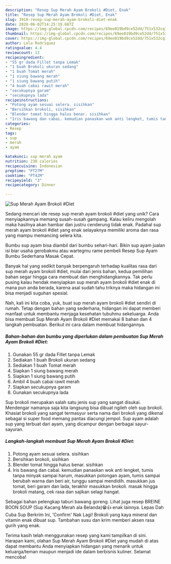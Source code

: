 ```yaml
---
description: "Resep Sup Merah Ayam Brokoli #Diet, Enak"
title: "Resep Sup Merah Ayam Brokoli #Diet, Enak"
slug: 3918-resep-sup-merah-ayam-brokoli-diet-enak
date: 2020-06-02T14:25:19.687Z
image: https://img-global.cpcdn.com/recipes/69ee019bd9ce52dd/751x532cq70/sup-merah-ayam-brokoli-diet-foto-resep-utama.jpg
thumbnail: https://img-global.cpcdn.com/recipes/69ee019bd9ce52dd/751x532cq70/sup-merah-ayam-brokoli-diet-foto-resep-utama.jpg
cover: https://img-global.cpcdn.com/recipes/69ee019bd9ce52dd/751x532cq70/sup-merah-ayam-brokoli-diet-foto-resep-utama.jpg
author: Lela Rodriquez
ratingvalue: 4.4
reviewcount: 13
recipeingredient:
- "55 gr dada Fillet tanpa Lemak"
- "1 buah Brokoli ukuran sedang"
- "1 buah Tomat merah"
- "1 siung bawang merah"
- "1 siung bawang putih"
- "4 buah cabai rawit merah"
- "secukupnya garam"
- "secukupnya lada"
recipeinstructions:
- "Potong ayam sesuai selera. sisihkan"
- "Bersihkan brokoli, sisihkan"
- "Blender tomat hingga halus benar. sisihkan"
- "Iris bawang dan cabai. kemudian panaskan wok anti lengket, tumis tanpa minyak sampai harum, masukkan potongan ayam, tumis sampai berubah warna dan beri air, tunggu sampai mendidih. masukkan jus tomat, beri garam dan lada, terakhir masukkan brokoli. masak hingga brokoli matang, cek rasa dan sajikan selagi hangat."
categories:
- Resep
tags:
- sup
- merah
- ayam

katakunci: sup merah ayam 
nutrition: 230 calories
recipecuisine: Indonesian
preptime: "PT27M"
cooktime: "PT42M"
recipeyield: "3"
recipecategory: Dinner

---
```



![Sup Merah Ayam Brokoli #Diet](https://img-global.cpcdn.com/recipes/69ee019bd9ce52dd/751x532cq70/sup-merah-ayam-brokoli-diet-foto-resep-utama.jpg)

Sedang mencari ide resep sup merah ayam brokoli #diet yang unik? Cara menyiapkannya memang susah-susah gampang. Kalau keliru mengolah maka hasilnya akan hambar dan justru cenderung tidak enak. Padahal sup merah ayam brokoli #diet yang enak selayaknya memiliki aroma dan rasa yang mampu memancing selera kita.

Bumbu sup ayam bisa diambil dari bumbu sehari-hari. Bikin sup ayam jualan isi biar usaha gerobakmu atau wartegmu rame pembeli Resep Sup Ayam Bumbu Sederhana Masak Cepat.

Banyak hal yang sedikit banyak berpengaruh terhadap kualitas rasa dari sup merah ayam brokoli #diet, mulai dari jenis bahan, kedua pemilihan bahan segar hingga cara membuat dan menghidangkannya. Tak perlu pusing kalau hendak menyiapkan sup merah ayam brokoli #diet enak di mana pun anda berada, karena asal sudah tahu triknya maka hidangan ini bisa menjadi suguhan spesial.


Nah, kali ini kita coba, yuk, buat sup merah ayam brokoli #diet sendiri di rumah. Tetap dengan bahan yang sederhana, hidangan ini dapat memberi manfaat untuk membantu menjaga kesehatan tubuhmu sekeluarga. Anda bisa membuat Sup Merah Ayam Brokoli #Diet memakai 8 bahan dan 4 langkah pembuatan. Berikut ini cara dalam membuat hidangannya.

<!--inarticleads1-->

##### Bahan-bahan dan bumbu yang diperlukan dalam pembuatan Sup Merah Ayam Brokoli #Diet:

1. Gunakan 55 gr dada Fillet tanpa Lemak
1. Sediakan 1 buah Brokoli ukuran sedang
1. Sediakan 1 buah Tomat merah
1. Siapkan 1 siung bawang merah
1. Siapkan 1 siung bawang putih
1. Ambil 4 buah cabai rawit merah
1. Siapkan secukupnya garam
1. Gunakan secukupnya lada


Sup brokoli merupakan salah satu jenis sup yang sangat disukai. Mendengar namanya saja kita langsung bisa dibuat ngileh oleh sup brokoli. Khasiat brokoli yang sangat termasyur serta nama dari brokoli yang dikenal sebagai si super food memang pantas diacungi jempol. Sup ayam adalah sup yang terbuat dari ayam, yang dicampur dengan berbagai sayur-sayuran. 

<!--inarticleads2-->

##### Langkah-langkah membuat Sup Merah Ayam Brokoli #Diet:

1. Potong ayam sesuai selera. sisihkan
1. Bersihkan brokoli, sisihkan
1. Blender tomat hingga halus benar. sisihkan
1. Iris bawang dan cabai. kemudian panaskan wok anti lengket, tumis tanpa minyak sampai harum, masukkan potongan ayam, tumis sampai berubah warna dan beri air, tunggu sampai mendidih. masukkan jus tomat, beri garam dan lada, terakhir masukkan brokoli. masak hingga brokoli matang, cek rasa dan sajikan selagi hangat.


Sebagai bahan pelengkap taburi bawang goreng. Lihat juga resep BREINE BOON SOUP (Sup Kacang Merah ala Belanda)😁👍 enak lainnya. Lepas Dah Cuba Sup Berkrim Ini, &#39;Confirm&#39; Nak Lagi! Brokoli yang kaya mineral dan vitamin enak dibuat sup. Tambahan susu dan krim memberi aksen rasa gurih yang enak. 

Terima kasih telah menggunakan resep yang kami tampilkan di sini. Harapan kami, olahan Sup Merah Ayam Brokoli #Diet yang mudah di atas dapat membantu Anda menyiapkan hidangan yang menarik untuk keluarga/teman maupun menjadi ide dalam berbisnis kuliner. Selamat mencoba!
